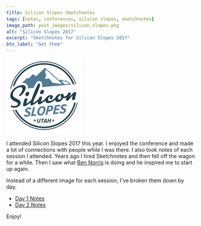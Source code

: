 ```yaml
---
title: Silicon Slopes Sketchnotes
tags: [notes, conferences, silicon slopes, sketchnotes]
image_path: post_images/silicon_slopes.png
alt: "Silicon Slopes 2017"
excerpt: "Sketchnotes for Silicon Slopes 2017"
btn_label: "Get them"
---
```

![slopes][image]

I attended Silicon Slopes 2017 this year. I enjoyed the conference and made a lot of connections with people while I was there. I also took notes of each session I attended. Years ago I tired Sketchnotes and then fell off the wagon for a while. Then I saw what [Ben Norris][ben_norris_design] is doing and he inspired me to start up again.

Instead of a different image for each session, I've broken them down by day.

* [Day 1 Notes][day1_notes]
* [Day 2 Notes][day2_notes]

Enjoy!

[ben_norris_design]: http://www.bsn.io
[day1_notes]: http://bit.ly/2k62OKy
[day2_notes]: http://bit.ly/2kbvGFj

[image]: /images/post_images/silicon_slopes.png

